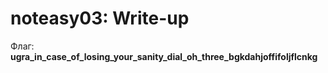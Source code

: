 # noteasy03: Write-up

Флаг: **ugra_in_case_of_losing_your_sanity_dial_oh_three_bgkdahjoffifoljflcnkg**
